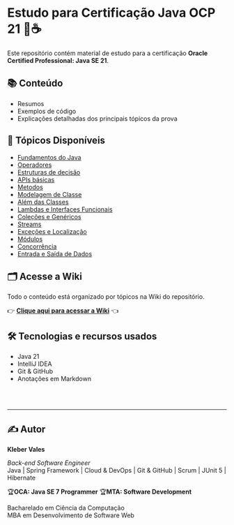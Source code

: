 # Estudo para Certificação Java OCP 21 🧠☕️

Este repositório contém material de estudo para a certificação **Oracle Certified Professional: Java SE 21**.

## 📚 Conteúdo

- Resumos
- Exemplos de código
- Explicações detalhadas dos principais tópicos da prova

## 📂 Tópicos Disponíveis

- [Fundamentos do Java](https://github.com/KleberVales/oracle-certified-professional-java-SE-21-developer/wiki/Operadores)
- [Operadores](https://github.com/KleberVales/oracle-certified-professional-java-SE-21-developer/wiki/Operadores)
- [Estruturas de decisão](https://github.com/KleberVales/oracle-certified-professional-java-SE-21-developer/wiki/Estrutura-de-decis%C3%A3o)
- [APIs básicas](https://github.com/KleberVales/oracle-certified-professional-java-SE-21-developer/wiki/APIs-b%C3%A1sicas)
- [Metodos](https://github.com/KleberVales/oracle-certified-professional-java-SE-21-developer/wiki/M%C3%A9todos)
- [Modelagem de Classe](https://github.com/KleberVales/oracle-certified-professional-java-SE-21-developer/wiki/Modelagem-de-Classe)
- [Além das Classes](https://github.com/KleberVales/oracle-certified-professional-java-SE-21-developer/wiki/Al%C3%A9m-das-Classes)
- [Lambdas e Interfaces Funcionais](https://github.com/KleberVales/oracle-certified-professional-java-SE-21-developer/wiki/Lambdas-e-Interfaces-Funcionais)
- [Coleções e Genéricos](https://github.com/KleberVales/oracle-certified-professional-java-SE-21-developer/wiki/Cole%C3%A7%C3%B5es-e-Gen%C3%A9ricos)
- [Streams](https://github.com/KleberVales/oracle-certified-professional-java-SE-21-developer/wiki/Streams)
- [Exceções e Localização](https://github.com/KleberVales/oracle-certified-professional-java-SE-21-developer/wiki/Exce%C3%A7%C3%B5es-e-Localiza%C3%A7%C3%A3o)
- [Módulos](https://github.com/KleberVales/oracle-certified-professional-java-SE-21-developer/wiki/M%C3%B3dulos)
- [Concorrência](https://github.com/KleberVales/oracle-certified-professional-java-SE-21-developer/wiki/Concorr%C3%AAncia)
- [Entrada e Saída de Dados](https://github.com/KleberVales/oracle-certified-professional-java-SE-21-developer/wiki/Entrada-e-Sa%C3%ADda-de-Dados)

## 🗂 Acesse a Wiki

Todo o conteúdo está organizado por tópicos na Wiki do repositório.

👉 **[Clique aqui para acessar a Wiki](../../wiki)** 👈

## 🛠 Tecnologias e recursos usados

- Java 21
- IntelliJ IDEA
- Git & GitHub
- Anotações em Markdown



<br><br>

--- 

## ✍️ Autor

**Kleber Vales**  

*Back-end Software Engineer*  
Java | Spring Framework | Cloud & DevOps | Git & GitHub | Scrum | JUnit 5 | Hibernate  

🏆**OCA: Java SE 7 Programmer** 🏆**MTA: Software Development** 

Bacharelado em Ciência da Computação  
MBA em Desenvolvimento de Software Web








